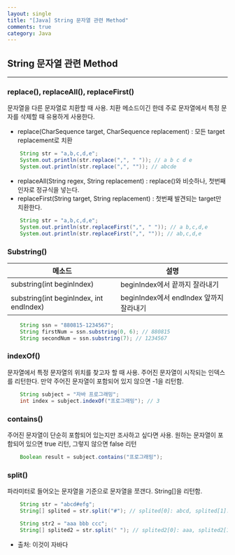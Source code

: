 ```yaml
---
layout: single
title: "[Java] String 문자열 관련 Method"
comments: true
category: Java
---
```


## String 문자열 관련 Method

---

### replace(), replaceAll(), replaceFirst()
문자열을 다른 문자열로 치환할 때 사용.
치환 메소드이긴 한데 주로 문자열에서 특정 문자를 삭제할 때 유용하게 사용한다.
* replace(CharSequence target, CharSequence replacement) : 모든 target replacement로 치환

```java
    String str = "a,b,c,d,e";
    System.out.println(str.replace(",", " ")); // a b c d e
    System.out.println(str.replace(",", "")); // abcde
```
* replaceAll(String regex, String replacement) : replace()와 비슷하나, 첫번째 인자로 정규식을 넣는다.
* replaceFirst(String target, String replacement) : 첫번째 발견되는 target만 치환한다.
```java
    String str = "a,b,c,d,e";
    System.out.println(str.replaceFirst(",", " ")); // a b,c,d,e
    System.out.println(str.replaceFirst(",", "")); // ab,c,d,e
```

### Substring()
| 메소드                                     | 설명                             |
|-----------------------------------------|--------------------------------|
| substring(int beginIndex)               | beginIndex에서 끝까지 잘라내기          |
| substring(int beginIndex, int endIndex) | beginIndex에서 endIndex 앞까지 잘라내기 |
```java
    String ssn = "880815-1234567";
    String firstNum = ssn.substring(0, 6); // 880815
    String secondNum = ssn.substring(7); // 1234567
 ```

### indexOf()
문자열에서 특정 문자열의 위치를 찾고자 할 때 사용. 주어진 문자열이 시작되는 인덱스를 리턴한다.
만약 주어진 문자열이 포함되어 있지 않으면 -1을 리턴함.
```java
    String subject = "자바 프로그래밍";
    int index = subject.indexOf("프로그래밍"); // 3
```

### contains()
주어진 문자열이 단순히 포함되어 있는지만 조사하고 싶다면 사용. 원하는 문자열이 포함되어 있으면 true 리턴, 그렇지 않으면 false 리턴
```java
    Boolean result = subject.contains("프로그래밍");
```

### split()
파라미터로 들어오는 문자열을 기준으로 문자열을 쪼갠다. String[]을 리턴함.
```java
    String str = "abcd#efg";
    String[] splited = str.split("#"); // splited[0]: abcd, splited[1]: efg

    String str2 = "aaa bbb ccc";
    String[] splited2 = str.split(" "); // splited2[0]: aaa, splited2[1]: bbb, splited2[2]: ccc
```

* 출처: 이것이 자바다